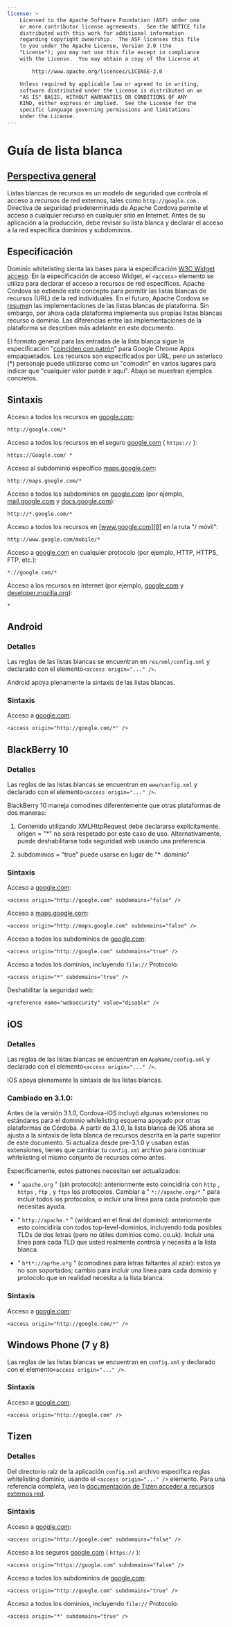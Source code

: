 ```yaml
---
license: >
    Licensed to the Apache Software Foundation (ASF) under one
    or more contributor license agreements.  See the NOTICE file
    distributed with this work for additional information
    regarding copyright ownership.  The ASF licenses this file
    to you under the Apache License, Version 2.0 (the
    "License"); you may not use this file except in compliance
    with the License.  You may obtain a copy of the License at

        http://www.apache.org/licenses/LICENSE-2.0

    Unless required by applicable law or agreed to in writing,
    software distributed under the License is distributed on an
    "AS IS" BASIS, WITHOUT WARRANTIES OR CONDITIONS OF ANY
    KIND, either express or implied.  See the License for the
    specific language governing permissions and limitations
    under the License.
---
```


# Guía de lista blanca

## <a href="../../overview/index.html">Perspectiva general</a>

Listas blancas de recursos es un modelo de seguridad que controla el acceso a recursos de red externos, tales como `http://google.com` . Directiva de seguridad predeterminada de Apache Cordova permite el acceso a cualquier recurso en cualquier sitio en Internet. Antes de su aplicación a la producción, debe revisar su lista blanca y declarar el acceso a la red específica dominios y subdominios.

## Especificación

Dominio whitelisting sienta las bases para la especificación [W3C Widget acceso][1]. En la especificación de acceso Widget, el `<access>` elemento se utiliza para declarar el acceso a recursos de red específicos. Apache Cordova se extiende este concepto para permitir las listas blancas de recursos (URL) de la red individuales. En el futuro, Apache Cordova se <a href="../../../cordova/events/events.resume.html">resume</a>n las implementaciones de las listas blancas de plataforma. Sin embargo, por ahora cada plataforma implementa sus propias listas blancas recurso o dominio. Las diferencias entre las implementaciones de la plataforma se describen más adelante en este documento.

 [1]: http://www.w3.org/TR/widgets-access/

El formato general para las entradas de la lista blanca sigue la especificación "[coinciden con patrón][2]" para Google Chrome Apps empaquetados. Los recursos son especificados por URL, pero un asterisco (*) personaje puede utilizarse como un "comodín" en varios lugares para indicar que "cualquier valor puede ir aquí". Abajo se muestran ejemplos concretos.

 [2]: http://developer.chrome.com/apps/match_patterns.html

## Sintaxis

Acceso a todos los recursos en [google.com][3]:

 [3]: http://google.com

    http://google.com/*
    

Acceso a todos los recursos en el seguro [google.com][4] ( `https://` ):

 [4]: https://google.com

    https://Google.com/ *
    

Acceso al subdominio específico [maps.google.com][5]:

 [5]: http://maps.google.com

    http://maps.google.com/*
    

Acceso a todos los subdominios en [google.com][3] (por ejemplo, [mail.google.com][6] y [docs.google.com][7]):

 [6]: http://mail.google.com
 [7]: http://docs.google.com

    http://*.google.com/*
    

Acceso a todos los recursos en [www.google.com][8] en la ruta "/ móvil":

 [8]: http://www.google.com

    http://www.google.com/mobile/*
    

Acceso a [google.com][3] en cualquier protocolo (por ejemplo, HTTP, HTTPS, FTP, etc.):

    *://google.com/*
    

Acceso a los recursos en Internet (por ejemplo, [google.com][3] y [developer.mozilla.org][9]):

 [9]: http://developer.mozilla.org

    *
    

## Android

### Detalles

Las reglas de las listas blancas se encuentran en `res/xml/config.xml` y declarado con el elemento`<access origin="..." />`.

Android apoya plenamente la sintaxis de las listas blancas.

### Sintaxis

Acceso a [google.com][3]:

    <access origin="http://google.com/*" />
    

## BlackBerry 10

### Detalles

Las reglas de las listas blancas se encuentran en `www/config.xml` y declarado con el elemento`<access origin="..." />`.

BlackBerry 10 maneja comodines diferentemente que otras plataformas de dos maneras:

1) Contenido utilizando XMLHttpRequest debe declararse explícitamente. origen = "*" no será respetado por este caso de uso. Alternativamente, puede deshabilitarse toda seguridad web usando una preferencia.

2) subdominios = "true" puede usarse en lugar de "* .dominio"

### Sintaxis

Acceso a [google.com][3]:

    <access origin="http://google.com" subdomains="false" />
    

Acceso a [maps.google.com][5]:

    <access origin="http://maps.google.com" subdomains="false" />
    

Acceso a todos los subdominios de [google.com][3]:

    <access origin="http://google.com" subdomains="true" />
    

Acceso a todos los dominios, incluyendo `file://` Protocolo:

    <access origin="*" subdomains="true" />
    

Deshabilitar la seguridad web:

    <preference name="websecurity" value="disable" />
    

## iOS

### Detalles

Las reglas de las listas blancas se encuentran en `AppName/config.xml` y declarado con el elemento`<access origin="..." />`.

iOS apoya plenamente la sintaxis de las listas blancas.

### Cambiado en 3.1.0:

Antes de la versión 3.1.0, Cordova-iOS incluyó algunas extensiones no estándares para el dominio whilelisting esquema apoyado por otras plataformas de Córdoba. A partir de 3.1.0, la lista blanca de iOS ahora se ajusta a la sintaxis de lista blanca de recursos descrita en la parte superior de este documento. Si actualiza desde pre-3.1.0 y usaban estas extensiones, tienes que cambiar tu `config.xml` archivo para continuar whitelisting el mismo conjunto de recursos como antes.

Específicamente, estos patrones necesitan ser actualizados:

*   " `apache.org` " (sin protocolo): anteriormente esto coincidiría con `http` , `https` , `ftp` , y `ftps` los protocolos. Cambiar a " `*://apache.org/*` " para incluir todos los protocolos, o incluir una línea para cada protocolo que necesitas ayuda.

*   " `http://apache.*` " (wildcard en el final del dominio): anteriormente esto coincidiría con todos top-level-dominios, incluyendo toda posibles TLDs de dos letras (pero no útiles dominios como. co.uk). Incluir una línea para cada TLD que usted realmente controla y necesita a la lista blanca.

*   " `h*t*://ap*he.o*g` " (comodines para letras faltantes al azar): estos ya no son soportados; cambio para incluir una línea para cada dominio y protocolo que en realidad necesita a la lista blanca.

### Sintaxis

Acceso a [google.com][3]:

    <access origin="http://google.com/*" />
    

## Windows Phone (7 y 8)

Las reglas de las listas blancas se encuentran en `config.xml` y declarado con el elemento`<access origin="..." />`.

### Sintaxis

Acceso a [google.com][3]:

    <access origin="http://google.com" />
    

## Tizen

### Detalles

Del directorio raíz de la aplicación `config.xml` archivo especifica reglas whitelisting dominio, usando el `<access origin="..." />` elemento. Para una referencia completa, vea la [documentación de Tizen acceder a recursos externos red][10].

 [10]: https://developer.tizen.org/help/topic/org.tizen.help.gs/Creating%20a%20Project.html?path=0_1_1_4#8814682_CreatingaProject-AccessingExternalNetworkResources

### Sintaxis

Acceso a [google.com][3]:

    <access origin="http://google.com" subdomains="false" />
    

Acceso a los seguros [google.com][4] ( `https://` ):

    <access origin="https://google.com" subdomains="false" />
    

Acceso a todos los subdominios de [google.com][3]:

    <access origin="http://google.com" subdomains="true" />
    

Acceso a todos los dominios, incluyendo `file://` Protocolo:

    <access origin="*" subdomains="true" />